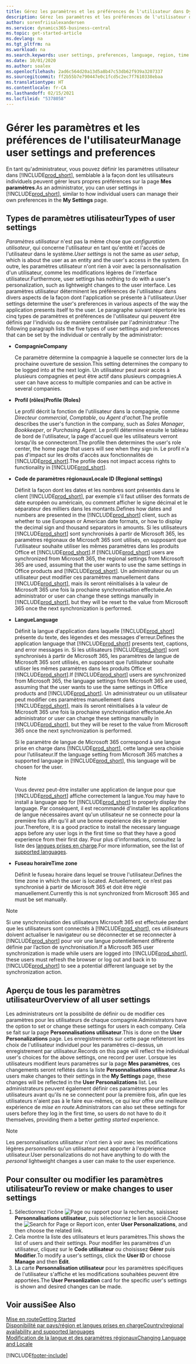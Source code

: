 ```yaml
---
title: Gérez les paramètres et les préférences de l'utilisateur dans Dynamics 365 Business Central
description: Gérez les paramètres et les préférences de l'utilisateur dans Dynamics 365 Business Central.
author: sorenfriisalexandersen
ms.service: dynamics365-business-central
ms.topic: get-started-article
ms.devlang: na
ms.tgt_pltfrm: na
ms.workload: na
ms.search.keywords: user settings, preferences, language, region, time zone, regional settings
ms.date: 10/01/2020
ms.author: soalex
ms.openlocfilehash: 2ad6c564d20a13d5a8b47c53db62f939a3207337
ms.sourcegitcommit: ff2b55b7e790447e0c1fcd5c2ec7f7610338ebaa
ms.translationtype: HT
ms.contentlocale: fr-CA
ms.lasthandoff: 02/15/2021
ms.locfileid: "5378058"
---
```

# <a name="manage-user-settings-and-preferences"></a><span data-ttu-id="2c0c2-103">Gérer les paramètres et les préférences de l'utilisateur</span><span class="sxs-lookup"><span data-stu-id="2c0c2-103">Manage user settings and preferences</span></span>

<span data-ttu-id="2c0c2-104">En tant qu'administrateur, vous pouvez définir les paramètres utilisateur dans [!INCLUDE[prod_short](includes/prod_short.md)], semblable à la façon dont les utilisateurs individuels peuvent gérer leurs propres préférences sur la page **Mes paramètres**.</span><span class="sxs-lookup"><span data-stu-id="2c0c2-104">As an administrator, you can user settings in [!INCLUDE[prod_short](includes/prod_short.md)], similar to how individual users can manage their own preferences in the **My Settings** page.</span></span>  

## <a name="types-of-user-settings"></a><span data-ttu-id="2c0c2-105">Types de paramètres utilisateur</span><span class="sxs-lookup"><span data-stu-id="2c0c2-105">Types of user settings</span></span>

<span data-ttu-id="2c0c2-106">*Paramètres utilisateur* n'est pas la même chose que *configuration utilisateur*, qui concerne l'utilisateur en tant qu'entité et l'accès de l'utilisateur dans le système.</span><span class="sxs-lookup"><span data-stu-id="2c0c2-106">*User settings* is not the same as *user setup*, which is about the user as an entity and the user's access in the system.</span></span> <span data-ttu-id="2c0c2-107">En outre, les paramètres utilisateur n'ont rien à voir avec la personnalisation d'un utilisateur, comme les modifications légères de l'interface utilisateur.</span><span class="sxs-lookup"><span data-stu-id="2c0c2-107">Furthermore, user settings has nothing to do with a user's personalization, such as lightweight changes to the user interface.</span></span> <span data-ttu-id="2c0c2-108">Les paramètres utilisateur déterminent les préférences de l'utilisateur dans divers aspects de la façon dont l'application se présente à l'utilisateur.</span><span class="sxs-lookup"><span data-stu-id="2c0c2-108">User settings determine the user's preferences in various aspects of the way the application presents itself to the user.</span></span> <span data-ttu-id="2c0c2-109">Le paragraphe suivant répertorie les cinq types de paramètres et préférences de l'utilisateur qui peuvent être définis par l'individu ou de manière centralisée par l'administrateur :</span><span class="sxs-lookup"><span data-stu-id="2c0c2-109">The following paragraph lists the five types of user settings and preferences that can be set by the individual or centrally by the administrator:</span></span>

- <span data-ttu-id="2c0c2-110">**Compagnie**</span><span class="sxs-lookup"><span data-stu-id="2c0c2-110">**Company**</span></span>  

  <span data-ttu-id="2c0c2-111">Ce paramètre détermine la compagnie à laquelle se connecter lors de la prochaine ouverture de session.</span><span class="sxs-lookup"><span data-stu-id="2c0c2-111">This setting determines the company to be logged into at the next login.</span></span> <span data-ttu-id="2c0c2-112">Un utilisateur peut avoir accès à plusieurs compagnies et peut être actif dans plusieurs compagnies.</span><span class="sxs-lookup"><span data-stu-id="2c0c2-112">A user can have access to multiple companies and can be active in several companies.</span></span>

- <span data-ttu-id="2c0c2-113">**Profil (rôles)**</span><span class="sxs-lookup"><span data-stu-id="2c0c2-113">**Profile (Roles)**</span></span>  

  <span data-ttu-id="2c0c2-114">Le profil décrit la fonction de l'utilisateur dans la compagnie, comme *Directeur commercial*, *Comptable*, ou *Agent d'achat*.</span><span class="sxs-lookup"><span data-stu-id="2c0c2-114">The profile describes the user's function in the company, such as *Sales Manager*, *Bookkeeper*, or *Purchasing Agent*.</span></span> <span data-ttu-id="2c0c2-115">Le profil détermine ensuite le tableau de bord de l'utilisateur, la page d'accueil que les utilisateurs verront lorsqu'ils se connecteront.</span><span class="sxs-lookup"><span data-stu-id="2c0c2-115">The profile then determines the user's role center, the home page that users will see when they sign in.</span></span> <span data-ttu-id="2c0c2-116">Le profil n'a pas d'impact sur les droits d'accès aux fonctionnalités de [!INCLUDE[prod_short](includes/prod_short.md)].</span><span class="sxs-lookup"><span data-stu-id="2c0c2-116">The profile does not impact access rights to functionality in [!INCLUDE[prod_short](includes/prod_short.md)].</span></span>  

- <span data-ttu-id="2c0c2-117">**Code de paramètres régionaux**</span><span class="sxs-lookup"><span data-stu-id="2c0c2-117">**Locale ID (Regional settings)**</span></span>  

  <span data-ttu-id="2c0c2-118">Définit la façon dont les dates et les nombres sont présentés dans le client [!INCLUDE[prod_short](includes/prod_short.md)], par exemple s'il faut utiliser des formats de date européen ou américain, ou comment afficher le signe décimal et le séparateur des milliers dans les montants.</span><span class="sxs-lookup"><span data-stu-id="2c0c2-118">Defines how dates and numbers are presented in the [!INCLUDE[prod_short](includes/prod_short.md)] client, such as whether to use European or American date formats, or how to display the decimal sign and thousand separators in amounts.</span></span> <span data-ttu-id="2c0c2-119">Si les utilisateurs [!INCLUDE[prod_short](includes/prod_short.md)] sont synchronisés à partir de Microsoft 365, les paramètres régionaux de Microsoft 365 sont utilisés, en supposant que l’utilisateur souhaite utiliser les mêmes paramètres dans les produits Office et [!INCLUDE[prod_short](includes/prod_short.md)].</span><span class="sxs-lookup"><span data-stu-id="2c0c2-119">If [!INCLUDE[prod_short](includes/prod_short.md)] users are synchronized from Microsoft 365, the regional settings from Microsoft 365 are used, assuming that the user wants to use the same settings in Office products and [!INCLUDE[prod_short](includes/prod_short.md)].</span></span> <span data-ttu-id="2c0c2-120">Un administrateur ou un utilisateur peut modifier ces paramètres manuellement dans [!INCLUDE[prod_short](includes/prod_short.md)], mais ils seront réinitialisés à la valeur de Microsoft 365 une fois la prochaine synchronisation effectuée.</span><span class="sxs-lookup"><span data-stu-id="2c0c2-120">An administrator or user can change these settings manually in [!INCLUDE[prod_short](includes/prod_short.md)], but they will be reset to the value from Microsoft 365 once the next synchronization is performed.</span></span>

- <span data-ttu-id="2c0c2-121">**Langue**</span><span class="sxs-lookup"><span data-stu-id="2c0c2-121">**Language**</span></span>  

  <span data-ttu-id="2c0c2-122">Définit la langue d'application dans laquelle [!INCLUDE[prod_short](includes/prod_short.md)] présente du texte, des légendes et des messages d'erreur.</span><span class="sxs-lookup"><span data-stu-id="2c0c2-122">Defines the application language that [!INCLUDE[prod_short](includes/prod_short.md)] presents text, captions, and error messages in.</span></span> <span data-ttu-id="2c0c2-123">Si les utilisateurs [!INCLUDE[prod_short](includes/prod_short.md)] sont synchronisés à partir de Microsoft 365, les paramètres de langue de Microsoft 365 sont utilisés, en supposant que l’utilisateur souhaite utiliser les mêmes paramètres dans les produits Office et [!INCLUDE[prod_short](includes/prod_short.md)].</span><span class="sxs-lookup"><span data-stu-id="2c0c2-123">If [!INCLUDE[prod_short](includes/prod_short.md)] users are synchronized from Microsoft 365, the language settings from Microsoft 365 are used, assuming that the user wants to use the same settings in Office products and [!INCLUDE[prod_short](includes/prod_short.md)].</span></span> <span data-ttu-id="2c0c2-124">Un administrateur ou un utilisateur peut modifier ces paramètres manuellement dans [!INCLUDE[prod_short](includes/prod_short.md)], mais ils seront réinitialisés à la valeur de Microsoft 365 une fois la prochaine synchronisation effectuée.</span><span class="sxs-lookup"><span data-stu-id="2c0c2-124">An administrator or user can change these settings manually in [!INCLUDE[prod_short](includes/prod_short.md)], but they will be reset to the value from Microsoft 365 once the next synchronization is performed.</span></span>

  <span data-ttu-id="2c0c2-125">Si le paramètre de langue de Microsoft 365 correspond à une langue prise en charge dans [!INCLUDE[prod_short](includes/prod_short.md)], cette langue sera choisie pour l’utilisateur.</span><span class="sxs-lookup"><span data-stu-id="2c0c2-125">If the language setting from Microsoft 365 matches a supported language in [!INCLUDE[prod_short](includes/prod_short.md)], this language will be chosen for the user.</span></span>  

  > [!NOTE]
  > <span data-ttu-id="2c0c2-126">Vous devrez peut-être installer une application de langue pour que [!INCLUDE[prod_short](includes/prod_short.md)] affiche correctement la langue.</span><span class="sxs-lookup"><span data-stu-id="2c0c2-126">You may have to install a language app for [!INCLUDE[prod_short](includes/prod_short.md)] to properly display the language.</span></span> <span data-ttu-id="2c0c2-127">Par conséquent, il est recommandé d'installer les applications de langue nécessaires avant qu'un utilisateur ne se connecte pour la première fois afin qu'il ait une bonne expérience dès le premier jour.</span><span class="sxs-lookup"><span data-stu-id="2c0c2-127">Therefore, it is a good practice to install the necessary language apps before any user logs in the first time so that they have a good experience from their first day.</span></span> <span data-ttu-id="2c0c2-128">Pour plus d'informations, consultez la liste des [langues prises en charge](/dynamics365/business-central/dev-itpro/compliance/apptest-countries-and-translations).</span><span class="sxs-lookup"><span data-stu-id="2c0c2-128">For more information, see the list of [supported languages](/dynamics365/business-central/dev-itpro/compliance/apptest-countries-and-translations).</span></span>  
  
- <span data-ttu-id="2c0c2-129">**Fuseau horaire**</span><span class="sxs-lookup"><span data-stu-id="2c0c2-129">**Time zone**</span></span>  

  <span data-ttu-id="2c0c2-130">Définit le fuseau horaire dans lequel se trouve l'utilisateur.</span><span class="sxs-lookup"><span data-stu-id="2c0c2-130">Defines the time zone in which the user is located.</span></span> <span data-ttu-id="2c0c2-131">Actuellement, ce n’est pas synchronisé à partir de Microsoft 365 et doit être réglé manuellement.</span><span class="sxs-lookup"><span data-stu-id="2c0c2-131">Currently this is not synchronized from Microsoft 365 and must be set manually.</span></span>  

> [!NOTE]
> <span data-ttu-id="2c0c2-132">Si une synchronisation des utilisateurs Microsoft 365 est effectuée pendant que les utilisateurs sont connectés à [!INCLUDE[prod_short](includes/prod_short.md)], ces utilisateurs doivent actualiser le navigateur ou se déconnecter et se reconnecter à [!INCLUDE[prod_short](includes/prod_short.md)] pour voir une langue potentiellement différente définie par l’action de synchronisation.</span><span class="sxs-lookup"><span data-stu-id="2c0c2-132">If a Microsoft 365 user synchronization is made while users are logged into [!INCLUDE[prod_short](includes/prod_short.md)], these users must refresh the browser or log out and back in to [!INCLUDE[prod_short](includes/prod_short.md)] to see a potential different language set by the synchronization action.</span></span>

## <a name="overview-of-all-user-settings"></a><span data-ttu-id="2c0c2-133">Aperçu de tous les paramètres utilisateur</span><span class="sxs-lookup"><span data-stu-id="2c0c2-133">Overview of all user settings</span></span>

<span data-ttu-id="2c0c2-134">Les administrateurs ont la possibilité de définir ou de modifier ces paramètres pour les utilisateurs de chaque compagnie.</span><span class="sxs-lookup"><span data-stu-id="2c0c2-134">Administrators have the option to set or change these settings for users in each company.</span></span> <span data-ttu-id="2c0c2-135">Cela se fait sur la page **Personnalisations utilisateur**.</span><span class="sxs-lookup"><span data-stu-id="2c0c2-135">This is done on the **User Personalizations** page.</span></span> <span data-ttu-id="2c0c2-136">Les enregistrements sur cette page refléteront les choix de l'utilisateur individuel pour les paramètres ci-dessus, un enregistrement par utilisateur.</span><span class="sxs-lookup"><span data-stu-id="2c0c2-136">Records on this page will reflect the individual user's choices for the above settings, one record per user.</span></span> <span data-ttu-id="2c0c2-137">Lorsque les utilisateurs modifient leurs paramètres sur la page **Mes paramètres**, ces changements seront reflétés dans la liste **Personnalisations utilisateur**.</span><span class="sxs-lookup"><span data-stu-id="2c0c2-137">As users make changes to their settings in the **My Settings** page, these changes will be reflected in the **User Personalizations** list.</span></span> <span data-ttu-id="2c0c2-138">Les administrateurs peuvent également définir ces paramètres pour les utilisateurs avant qu'ils ne se connectent pour la première fois, afin que les utilisateurs n'aient pas à le faire eux-mêmes, ce qui leur offre une meilleure expérience de *mise en route*.</span><span class="sxs-lookup"><span data-stu-id="2c0c2-138">Administrators can also set these settings for users before they log in the first time, so users do not have to do it themselves, providing them a better *getting started* experience.</span></span>

> [!NOTE]
> <span data-ttu-id="2c0c2-139">Les personnalisations utilisateur n'ont rien à voir avec les modifications légères *personnelles* qu'un utilisateur peut apporter à l'expérience utilisateur.</span><span class="sxs-lookup"><span data-stu-id="2c0c2-139">User personalizations do not have anything to do with the *personal* lightweight changes a user can make to the user experience.</span></span>

## <a name="to-review-or-make-changes-to-user-settings"></a><span data-ttu-id="2c0c2-140">Pour consulter ou modifier les paramètres utilisateur</span><span class="sxs-lookup"><span data-stu-id="2c0c2-140">To review or make changes to user settings</span></span>

1. <span data-ttu-id="2c0c2-141">Sélectionnez l'icône ![Page ou rapport pour la recherche](media/ui-search/search_small.png "Icône Page ou rapport pour la recherche"), saisissez **Personnalisations utilisateur**, puis sélectionnez le lien associé.</span><span class="sxs-lookup"><span data-stu-id="2c0c2-141">Choose the ![Search for Page or Report](media/ui-search/search_small.png "Search for Page or Report icon") icon, enter **User Personalizations**, and then choose the related link.</span></span>
2. <span data-ttu-id="2c0c2-142">Cela montre la liste des utilisateurs et leurs paramètres.</span><span class="sxs-lookup"><span data-stu-id="2c0c2-142">This shows the list of users and their settings.</span></span> <span data-ttu-id="2c0c2-143">Pour modifier les paramètres d'un utilisateur, cliquez sur le **Code utilisateur** ou choisissez **Gérer** puis **Modifier**.</span><span class="sxs-lookup"><span data-stu-id="2c0c2-143">To modify a user's settings, click the **User ID** or choose **Manage** and then **Edit**.</span></span>
3. <span data-ttu-id="2c0c2-144">La carte **Personnalisation utilisateur** pour les paramètres spécifiques de l'utilisateur s'affiche et les modifications souhaitées peuvent être apportées.</span><span class="sxs-lookup"><span data-stu-id="2c0c2-144">The **User Personlization** card for the specific user's settings is shown and desired changes can be made.</span></span>  

## <a name="see-also"></a><span data-ttu-id="2c0c2-145">Voir aussi</span><span class="sxs-lookup"><span data-stu-id="2c0c2-145">See Also</span></span>

[<span data-ttu-id="2c0c2-146">Mise en route</span><span class="sxs-lookup"><span data-stu-id="2c0c2-146">Getting Started</span></span>](product-get-started.md)  
[<span data-ttu-id="2c0c2-147">Disponibilité par pays/région et langues prises en charge</span><span class="sxs-lookup"><span data-stu-id="2c0c2-147">Country/regional availability and supported languages</span></span>](/dynamics365/business-central/dev-itpro/compliance/apptest-countries-and-translations)  
[<span data-ttu-id="2c0c2-148">Modification de la langue et des paramètres régionaux</span><span class="sxs-lookup"><span data-stu-id="2c0c2-148">Changing Language and Locale</span></span>](about-locale-language.md)  


[!INCLUDE[footer-include](includes/footer-banner.md)]